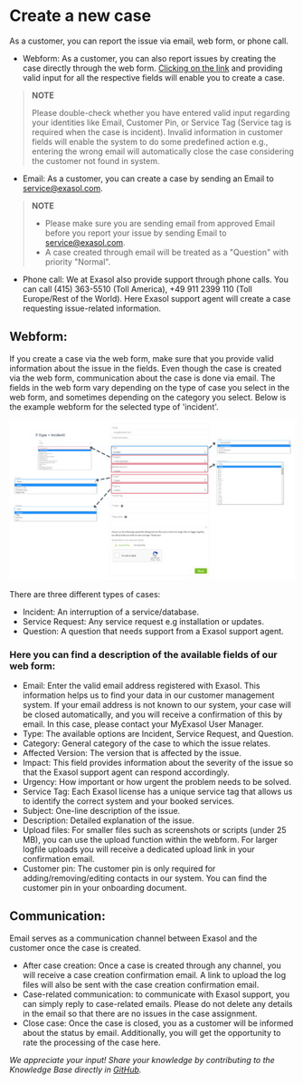 # Create a new case

As a customer, you can report the issue via email, web form, or phone call. 

- Webform: As a customer, you can also report issues by creating the case directly through the web form. [Clicking on the link](https://exasol.my.site.com/s/create-new-case) and providing valid input for all the respective fields will enable you to create a case. 

>**NOTE**
>
>Please double-check whether you have entered valid input regarding your identities like Email, Customer Pin, or Service Tag (Service tag is required when the case is incident). Invalid information in customer fields will enable the system to do some predefined action e.g., entering the wrong email will automatically close the case considering the customer not found in system.

- Email: As a customer, you can create a case by sending an Email to service@exasol.com. 

>**NOTE**
>
>- Please make sure you are sending email from approved Email before you report your issue by sending Email to  service@exasol.com.  
>- A case created through email will be treated as a "Question" with priority "Normal".

- Phone call: We at Exasol also provide support through phone calls. You can call (415) 363-5510 (Toll America), +49 911 2399 110 (Toll Europe/Rest of the World). Here Exasol support agent will create a case requesting issue-related information. 

## Webform: 

If you create a case via the web form, make sure that you provide valid information about the issue in the fields. Even though the case is created via the web form, communication about the case is done via email. The fields in the web form vary depending on the type of case you select in the web form, and sometimes depending on the category you select. Below is the example webform for the selected type of 'incident'.

![Incident_webform](images/Incident_webform.png)

There are three different types of cases: 

-	Incident: An interruption of a service/database.
-	Service Request: Any service request e.g installation or updates.
-	Question: A question that needs support from a Exasol support agent.

### Here you can find a description of the available fields of our web form: 

-	Email: Enter the valid email address registered with Exasol. This information helps us to find your data in our customer management system. If your email address is not known to our system, your case will be closed automatically, and you will receive a confirmation of this by email. In this case, please contact your MyExasol User Manager. 
-	Type: The available options are Incident, Service Request, and Question. 
-	Category: General category of the case to which the issue relates.
-	Affected Version: The version that is affected by the issue.
-	Impact: This field provides information about the severity of the issue so that the Exasol support agent can respond accordingly. 
-	Urgency: How important or how urgent the problem needs to be solved.  
-	Service Tag: Each Exasol license has a unique service tag that allows us to identify the correct system and your booked services. 
-	Subject: One-line description of the issue. 
-	Description: Detailed explanation of the issue. 
-	Upload files: For smaller files such as screenshots or scripts (under 25 MB), you can use the upload function within the webform. For larger logfile uploads you will receive a dedicated upload link in your confirmation email.
-	Customer pin: The customer pin is only required for adding/removing/editing contacts in our system. You can find the customer pin in your onboarding document.

## Communication:

Email serves as a communication channel between Exasol and the customer once the case is created.   

-	After case creation: Once a case is created through any channel, you will receive a case creation confirmation email. A link to upload the log files will also be sent with the case creation confirmation email.  
-	Case-related communication: to communicate with Exasol support, you can simply reply to case-related emails. Please do not delete any details in the email so that there are no issues in the case assignment. 
-	Close case: Once the case is closed, you as a customer will be informed about the status by email. Additionally, you will get the opportunity to rate the processing of the case here.

*We appreciate your input! Share your knowledge by contributing to the Knowledge Base directly in [GitHub](https://github.com/exasol/public-knowledgebase).* 